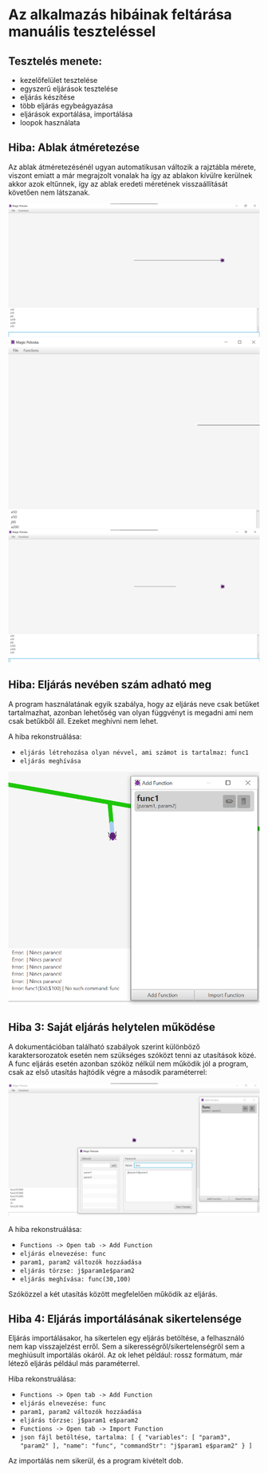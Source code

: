 # Az alkalmazás hibáinak feltárása manuális teszteléssel

## Tesztelés menete:

- kezelőfelület tesztelése
- egyszerű eljárások tesztelése
- eljárás készítése
- több eljárás egybeágyazása
- eljárások exportálása, importálása
- loopok használata

## Hiba: Ablak átméretezése

Az ablak átméretezésénél ugyan automatikusan változik a rajztábla mérete, viszont emiatt a már megrajzolt vonalak ha így az ablakon kívülre kerülnek akkor azok eltűnnek, így az ablak eredeti méretének visszaállítását követően nem látszanak.

![](test-images/hiba1_1.png)
![](test-images/hiba1_2.png)
![](test-images/hiba1_3.png)

## Hiba: Eljárás nevében szám adható meg

A program használatának egyik szabálya, hogy az eljárás neve csak betűket tartalmazhat, azonban lehetőség van olyan függvényt is megadni ami nem csak betűkből áll. Ezeket meghívni nem lehet.

A hiba rekonstruálása:
- `eljárás létrehozása olyan névvel, ami számot is tartalmaz: func1`
- `eljárás meghívása`

![](test-images/hiba2.png)

## Hiba 3: Saját eljárás helytelen működése

A dokumentációban található szabályok szerint különböző karaktersorozatok esetén nem szükséges szóközt tenni az utasítások közé. A func eljárás esetén azonban szóköz nélkül nem működik jól a program, csak az első utasítás hajtódik végre a második paraméterrel:

![](test-images/hiba3_1.png)

A hiba rekonstruálása:
- `Functions -> Open tab -> Add Function`
- `eljárás elnevezése: func`
- `param1, param2 változók hozzáadása`
- `eljárás törzse: j$param1e$param2`
- `eljárás meghívása: func(30,100)`

Szóközzel a két utasítás között megfelelően működik az eljárás.

## Hiba 4: Eljárás importálásának sikertelensége

Eljárás importálásakor, ha sikertelen egy eljárás betöltése, a felhasználó nem kap visszajelzést erről. Sem a sikerességről/sikertelenségről sem a meghiúsult importálás okáról. Az ok lehet például: rossz formátum, már létező eljárás például más paraméterrel.

Hiba rekonstruálása:
- `Functions -> Open tab -> Add Function`
- `eljárás elnevezése: func`
- `param1, param2 változók hozzáadása`
- `eljárás törzse: j$param1 e$param2`
- `Functions -> Open tab -> Import Function`
- `json fájl betöltése, tartalma: [
  {
    "variables": [ "param3", "param2" ],
    "name": "func",
    "commandStr": "j$param1 e$param2"
  }
]`

Az importálás nem sikerül, és a program kivételt dob.